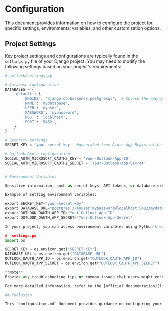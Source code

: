 # Configuration

This document provides information on how to configure the project for specific settings, environmental variables, and other customization options.

## Project Settings

Key project settings and configurations are typically found in the `settings.py` file of your Django project. You may need to modify the following settings based on your project's requirements:

```python
# outlook/settings.py

# Database configuration
DATABASES = {
    'default': {
        'ENGINE': 'django.db.backends.postgresql',  # Choose the appropriate database engine
        'NAME': 'mydatabase',
        'USER': 'myuser',
        'PASSWORD': 'mypassword',
        'HOST': 'localhost',
        'PORT': '5432',
    }
}

# Security settings
SECRET_KEY = 'your-secret-key'  #generated from Azure App Registration

# Outlook OAuth configuration
SOCIAL_AUTH_MICROSOFT_OAUTH2_KEY = 'Your-Outlook-App-ID'
SOCIAL_AUTH_MICROSOFT_OAUTH2_SECRET = 'Your-Outlook-App-Secret'


# Environment Variables

Sensitive information, such as secret keys, API tokens, or database credentials, should be stored as environment variables to enhance security. You can set environment variables in your development environment or on your production server.

Example of setting environment variables:

export SECRET_KEY="your-secret-key"
export DATABASE_URL="postgres://myuser:mypassword@localhost:5432/mydatabase"
export OUTLOOK_OAUTH_APP_ID="Your-Outlook-App-ID"
export OUTLOOK_OAUTH_APP_SECRET="Your-Outlook-App-Secret"

In your project, you can access environment variables using Python's os module:

#  settings.py
import os

SECRET_KEY = os.environ.get("SECRET_KEY")
DATABASE_URL = os.environ.get("DATABASE_URL")
OUTLOOK_OAUTH_APP_ID = os.environ.get("OUTLOOK_OAUTH_APP_ID")
OUTLOOK_OAUTH_APP_SECRET = os.environ.get("OUTLOOK_OAUTH_APP_SECRET")

**Note**
Provide any troubleshooting tips or common issues that users might encounter during the installation process.

For more detailed information, refer to the [official documentation](link_to_more_detailed_installation_guide).

## Cnclusion 

This `configuration.md` document provides guidance on configuring your project, including modifying project settings in `settings.py`, setting environment variables, and addressing any additional configuration requirements. Users and developers can refer to this document to customize the project according to their needs.
